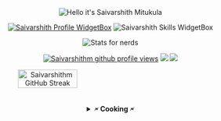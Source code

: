 <div align = "center">

<img src="https://readme-typing-svg.demolab.com?font=Poppins&pause=1000&duration=4000&color=00ff99&center=true&width=435&repeat=false&lines=%22Hello+there!+%F0%9F%91%8B%F0%9F%8F%BB%22;%22I'm+Saivarshith!%22;%22Welcome+to+my+profile!%22" alt="Hello it's Saivarshith Mitukula" />

<a href="https://github.com/saivarshithm"><img src="https://github-widgetbox.vercel.app/api/profile?username=saivarshithm&amp;theme=darkmode&amp;data=followers,repositories,stars" alt="Saivarshith Profile WidgetBox"></a>
<img src="https://github-widgetbox.vercel.app/api/skills?languages=python,c,cpp,linux&theme=darkmode" alt="Saivarshith Skills WidgetBox">

<img src="https://readme-typing-svg.demolab.com?font=Poppins&pause=1000&duration=4000&color=00ff99&center=true&width=435&repeat=false&lines=%F0%9F%93%88+Stats+for+nerds+%F0%9F%93%88" alt="Stats for nerds" />

<a href="https://www.github.com/saivarshithm"><img src="https://komarev.com/ghpvc/?username=Just-Msv&style=for-the-badge&color=161c1c&label=👁+PROFILE+VIEWS" alt="Saivarshithm github profile views" /></a>
<a href="https://www.linux.org"><img src="https://img.shields.io/badge/OS-Linux-e06c75?style=for-the-badge&logoColor=00ff99&logo=linux&color=161c1c" /></a>
<a href="https://archlinux.org"><img src="https://img.shields.io/badge/DISTRO-Arch-56b6c2?style=for-the-badge&logo=arch-linux&logoColor=00ff99&color=161c1c" /></a>

<div style="display:flex;">
<img width="49%" src="https://streak-stats.demolab.com/?user=saivarshithm&theme=dark&background=161c1c&hide_border=true&border_radius=16&ring=00ff99&fire=00ff99&currStreakLabel=00ff99" alt="Saivarshithm GitHub Streak">
</div>
<br>



<br>




<details><summary><strong>🗲 Cooking 🗲</strong></summary>
</details>

<br>
<br>

</a>

</div>
